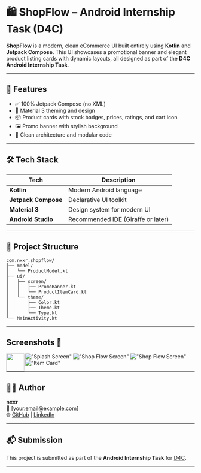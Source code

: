 # 🛍️ ShopFlow – Android Internship Task (D4C)

**ShopFlow** is a modern, clean eCommerce UI built entirely using **Kotlin** and **Jetpack Compose**. This UI showcases a promotional banner and elegant product listing cards with dynamic layouts, all designed as part of the **D4C Android Internship Task**.


---

## 🚀 Features

- ✅ 100% Jetpack Compose (no XML)
- 🎨 Material 3 theming and design
- 📦 Product cards with stock badges, prices, ratings, and cart icon
- 🖼️ Promo banner with stylish background
- 🧼 Clean architecture and modular code

---

## 🛠️ Tech Stack

| Tech              | Description                             |
|-------------------|-----------------------------------------|
| **Kotlin**        | Modern Android language                 |
| **Jetpack Compose** | Declarative UI toolkit                |
| **Material 3**    | Design system for modern UI             |
| **Android Studio**| Recommended IDE (Giraffe or later)      |

---

## 📂 Project Structure

```
com.nxxr.shopflow/
├── model/
│   └── ProductModel.kt
├── ui/
│   ├── screen/
│   │   ├── PromoBanner.kt
│   │   └── ProductItemCard.kt
│   └── theme/
│       ├── Color.kt
│       ├── Theme.kt
│       └── Type.kt
└── MainActivity.kt
```

---

## Screenshots 📸
<a href="url"><img src="/assets/splash_screen.jpg" align="left"  width="48" ></a>
!["Splash Screen"](/assets/splash_screen.jpg)
!["Shop Flow Screen"](/assets/shop_flow_screen.jpg)
!["Shop Flow Screen"](/assets/shop_flow_screen_2.jpg)
!["Item Card"](/assets/item_card.jpg)


---

## 🧑‍💻 Author

**nxxr**  
📧 [your.email@example.com]  
🌐 [GitHub](https://github.com/nxxr-07) | [LinkedIn](https://linkedin.com/in/arshnxxr)

---

## 📬 Submission

This project is submitted as part of the **Android Internship Task** for [D4C](https://sites.google.com/view/task-d4c).

---
